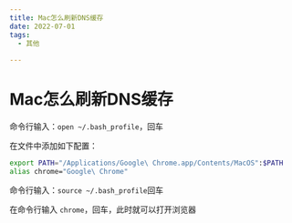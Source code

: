```yaml
---
title: Mac怎么刷新DNS缓存
date: 2022-07-01
tags:
  - 其他 
 
---
```


# Mac怎么刷新DNS缓存

命令行输入：`open ~/.bash_profile`，回车

在文件中添加如下配置： 

```sh
export PATH="/Applications/Google\ Chrome.app/Contents/MacOS":$PATH
alias chrome="Google\ Chrome"
```

命令行输入：`source ~/.bash_profile`回车

在命令行输入 `chrome`，回车，此时就可以打开浏览器


